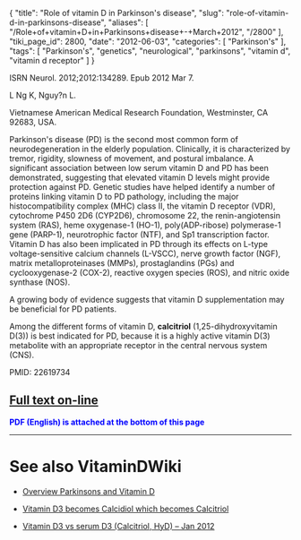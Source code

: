 {
    "title": "Role of vitamin D in Parkinson's disease",
    "slug": "role-of-vitamin-d-in-parkinsons-disease",
    "aliases": [
        "/Role+of+vitamin+D+in+Parkinsons+disease+-+March+2012",
        "/2800"
    ],
    "tiki_page_id": 2800,
    "date": "2012-06-03",
    "categories": [
        "Parkinson's"
    ],
    "tags": [
        "Parkinson's",
        "genetics",
        "neurological",
        "parkinsons",
        "vitamin d",
        "vitamin d receptor"
    ]
}


ISRN Neurol. 2012;2012:134289. Epub 2012 Mar 7.

L Ng K, Nguy?n L.

Vietnamese American Medical Research Foundation, Westminster, CA 92683, USA.

Parkinson's disease (PD) is the second most common form of neurodegeneration in the elderly population. Clinically, it is characterized by tremor, rigidity, slowness of movement, and postural imbalance. A significant association between low serum vitamin D and PD has been demonstrated, suggesting that elevated vitamin D levels might provide protection against PD. Genetic studies have helped identify a number of proteins linking vitamin D to PD pathology, including the major histocompatibility complex (MHC) class II, the vitamin D receptor (VDR), cytochrome P450 2D6 (CYP2D6), chromosome 22, the renin-angiotensin system (RAS), heme oxygenase-1 (HO-1), poly(ADP-ribose) polymerase-1 gene (PARP-1), neurotrophic factor (NTF), and Sp1 transcription factor. Vitamin D has also been implicated in PD through its effects on L-type voltage-sensitive calcium channels (L-VSCC), nerve growth factor (NGF), matrix metalloproteinases (MMPs), prostaglandins (PGs) and cyclooxygenase-2 (COX-2), reactive oxygen species (ROS), and nitric oxide synthase (NOS). 

A growing body of evidence suggests that vitamin D supplementation may be beneficial for PD patients. 

Among the different forms of vitamin D,  **calcitriol**  (1,25-dihydroxyvitamin D(3)) is best indicated for PD, because it is a highly active vitamin D(3) metabolite with an appropriate receptor in the central nervous system (CNS). 

PMID: 22619734

## [Full text on-line](http://www.ncbi.nlm.nih.gov/pmc/articles/PMC3349248/?tool=pubmed)

 **<span style="color:#00F;">PDF (English) is attached at the bottom of this page</span>** 

- - - - - - - - - - - - 

# See also VitaminDWiki

* [Overview Parkinsons and Vitamin D](/posts/overview-parkinsons-and-vitamin-d)

* [Vitamin D3 becomes Calcidiol which becomes Calcitriol](/posts/vitamin-d3-becomes-calcidiol-which-becomes-calcitriol)

* [Vitamin D3 vs serum D3 (Calcitriol, HyD) – Jan 2012](/posts/vitamin-d3-vs-serum-d3-calcitriol-hyd)